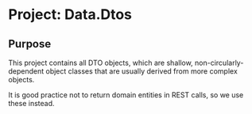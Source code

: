 ﻿# Project: Data.Dtos

## Purpose

This project contains all DTO objects, which are shallow, non-circularly-dependent object classes that are usually derived from more complex objects.

It is good practice not to return domain entities in REST calls, so we use these instead.

